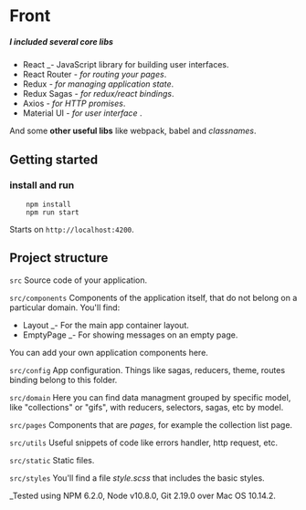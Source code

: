 # Front

##### I included several core libs

* React _- JavaScript library for building user interfaces.
* React Router _- for routing your pages_.
* Redux _- for managing application state_.
* Redux Sagas _- for redux/react bindings_.
* Axios _- for HTTP promises_.
* Material UI _- for user interface_ .

And some **other useful libs** like webpack, babel and _classnames_.

## Getting started

### install and run
```
    npm install
    npm run start
```
Starts on `http://localhost:4200`.

## Project structure


`src` 
Source code of your application.

`src/components` 
Components of the application itself, that do not belong on a particular domain. You'll find:
* Layout _- For the main app container layout.
* EmptyPage _- For showing messages on an empty page.

You can add your own application components here. 

`src/config` 
App configuration. Things like sagas, reducers, theme, routes binding belong to this folder.

`src/domain`
Here you can find data managment grouped by specific model, like "collections" or "gifs", with reducers, selectors, sagas, etc by model.


`src/pages` 
Components that are _pages_, for example the collection list page.

`src/utils` 
Useful snippets of code like errors handler, http request, etc.

`src/static` 
Static files.

`src/styles` 
You'll find a file _style.scss_ that includes the basic styles.



_Tested using NPM 6.2.0, Node v10.8.0, Git 2.19.0 over Mac OS 10.14.2.
